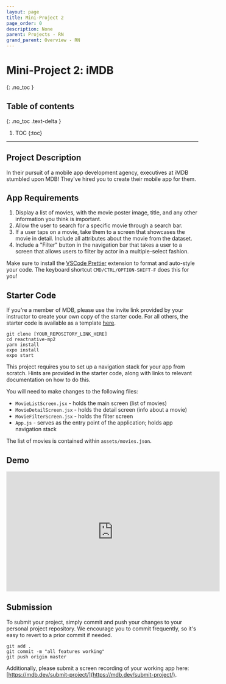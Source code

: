 ```yaml
---
layout: page
title: Mini-Project 2
page_order: 0
description: None
parent: Projects - RN
grand_parent: Overview - RN
---
```


# Mini-Project 2: iMDB
{: .no_toc }

## Table of contents
{: .no_toc .text-delta }

1. TOC
{:toc}

---

## Project Description
In their pursuit of a mobile app development agency, executives at iMDB stumbled upon MDB! They've hired you to create their mobile app for them.

## App Requirements

1. Display a list of movies, with the movie poster image, title, and any other information you think is important. 
2. Allow the user to search for a specific movie through a search bar.
3. If a user taps on a movie, take them to a screen that showcases the movie in detail. Include all attributes about the movie from the dataset.
4. Include a "Filter" button in the navigation bar that takes a user to a screen that allows users to filter by actor in a multiple-select fashion.

Make sure to install the [VSCode Prettier](https://marketplace.visualstudio.com/items?itemName=esbenp.prettier-vscode) extension to format and auto-style your code. The keyboard shortcut `CMD/CTRL/OPTION-SHIFT-F` does this for you!

## Starter Code

If you're a member of MDB, please use the invite link provided by your instructor to create your own copy of the starter code. For all others, the starter code is available as a template [here](https://github.com/mdbdev/reactnative-mp2).

```
git clone [YOUR_REPOSITORY_LINK_HERE]
cd reactnative-mp2
yarn install
expo install
expo start
```

This project requires you to set up a navigation stack for your app from scratch. Hints are provided in the starter code, along with links to relevant documentation on how to do this.

You will need to make changes to the following files:

- `MovieListScreen.jsx` - holds the main screen (list of movies)
- `MovieDetailScreen.jsx` - holds the detail screen (info about a movie)
- `MovieFilterScreen.jsx` - holds the filter screen
- `App.js` - serves as the entry point of the application; holds app navigation stack

The list of movies is contained within `assets/movies.json`.

## Demo
<iframe width="560" height="315" src="https://www.youtube.com/embed/g2sfvGX0l2I" frameborder="0" allow="accelerometer; clipboard-write; encrypted-media; gyroscope; picture-in-picture" allowfullscreen></iframe>

## Submission

To submit your project, simply commit and push your changes to your personal project repository. We encourage you to commit frequently, so it's easy to revert to a prior commit if needed.

```
git add .
git commit -m "all features working"
git push origin master
```

Additionally, please submit a screen recording of your working app here: [https://mdb.dev/submit-project/](https://mdb.dev/submit-project/).


